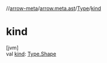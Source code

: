//[arrow-meta](../../../index.md)/[arrow.meta.ast](../index.md)/[Type](index.md)/[kind](kind.md)

# kind

[jvm]\
val [kind](kind.md): [Type.Shape](-shape/index.md)
